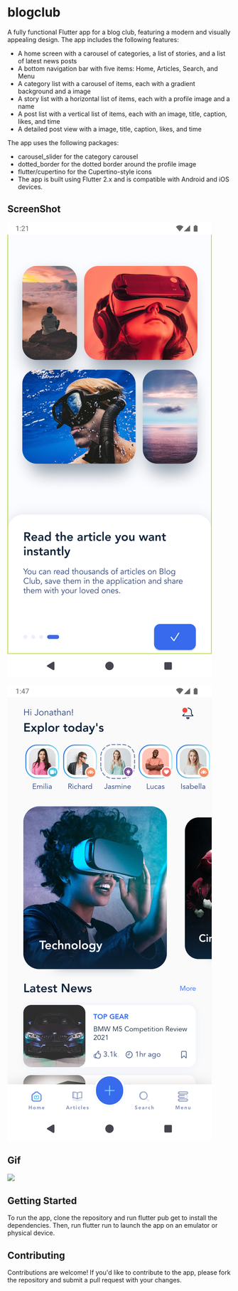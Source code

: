 # blogclub

A fully functional Flutter app for a blog club, featuring a modern and visually appealing design. The app includes the following features:

* A home screen with a carousel of categories, a list of stories, and a list of latest news posts
* A bottom navigation bar with five items: Home, Articles, Search, and Menu
* A category list with a carousel of items, each with a gradient background and a image
* A story list with a horizontal list of items, each with a profile image and a name
* A post list with a vertical list of items, each with an image, title, caption, likes, and time
* A detailed post view with a image, title, caption, likes, and time

The app uses the following packages:

* carousel_slider for the category carousel
* dotted_border for the dotted border around the profile image
* flutter/cupertino for the Cupertino-style icons
* The app is built using Flutter 2.x and is compatible with Android and iOS devices.

## ScreenShot
![Alt text](https://github.com/OracleMatrix/blogclub/blob/main/Screenshot_1722981086.png?raw=true "Optional Title")

![Alt text](https://github.com/OracleMatrix/blogclub/blob/main/Screenshot_1722939474.png?raw=true "Optional Title")

## Gif
![](https://github.com/OracleMatrix/blogclub/blob/main/untitled-ezgif.com-video-to-gif-converter.gif)

## Getting Started

To run the app, clone the repository and run flutter pub get to install the dependencies. Then, run flutter run to launch the app on an emulator or physical device.

## Contributing

Contributions are welcome! If you'd like to contribute to the app, please fork the repository and submit a pull request with your changes.
